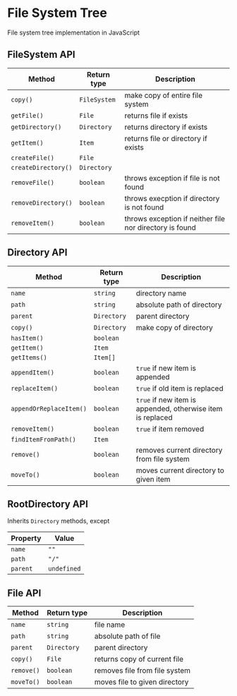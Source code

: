 # File System Tree

File system tree implementation in JavaScript

## FileSystem API

| Method              | Return type  | Description                                             |
| ------------------- | ------------ | ------------------------------------------------------- |
| `copy()`            | `FileSystem` | make copy of entire file system                         |
| `getFile()`         | `File`       | returns file if exists                                  |
| `getDirectory()`    | `Directory`  | returns directory if exists                             |
| `getItem()`         | `Item`       | returns file or directory if exists                     |
| `createFile()`      | `File`       |                                                         |
| `createDirectory()` | `Directory`  |                                                         |
| `removeFile()`      | `boolean`    | throws exception if file is not found                   |
| `removeDirectory()` | `boolean`    | throws execption if directory is not found              |
| `removeItem()`      | `boolean`    | throws exception if neither file nor directory is found |

## Directory API

| Method                  | Return type | Description                                                |
| ----------------------- | ----------- | ---------------------------------------------------------- |
| `name`                  | `string`    | directory name                                             |
| `path`                  | `string`    | absolute path of directory                                 |
| `parent`                | `Directory` | parent directory                                           |
| `copy()`                | `Directory` | make copy of directory                                     |
| `hasItem()`             | `boolean`   |                                                            |
| `getItem()`             | `Item`      |                                                            |
| `getItems()`            | `Item[]`    |                                                            |
| `appendItem()`          | `boolean`   | `true` if new item is appended                             |
| `replaceItem()`         | `boolean`   | `true` if old item is replaced                             |
| `appendOrReplaceItem()` | `boolean`   | `true` if new item is appended, otherwise item is replaced |
| `removeItem()`          | `boolean`   | `true` if item removed                                     |
| `findItemFromPath()`    | `Item`      |                                                            |
| `remove()`              | `boolean`   | removes current directory from file system                 |
| `moveTo()`              | `boolean`   | moves current directory to given item                      |

## RootDirectory API

Inherits `Directory` methods, except

| Property | Value       |
| -------- | ----------- |
| `name`   | `""`        |
| `path`   | `"/"`       |
| `parent` | `undefined` |

## File API

| Method     | Return type | Description                   |
| ---------- | ----------- | ----------------------------- |
| `name`     | `string`    | file name                     |
| `path`     | `string`    | absolute path of file         |
| `parent`   | `Directory` | parent directory              |
| `copy()`   | `File`      | returns copy of current file  |
| `remove()` | `boolean`   | removes file from file system |
| `moveTo()` | `boolean`   | moves file to given directory |
